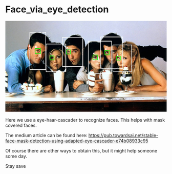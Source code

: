 # Face_via_eye_detection

![plot](./friends_face1.14.jpeg)

Here we use a eye-haar-cascader to recognize faces. This helps with mask covered faces. 

The medium article can be found here: https://pub.towardsai.net/stable-face-mask-detection-using-adapted-eye-cascader-e74b08933c95 

Of course there are other ways to obtain this, but it might help someone some day. 

Stay save
